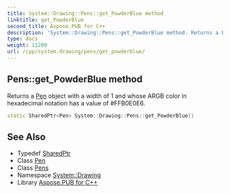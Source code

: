 ```yaml
---
title: System::Drawing::Pens::get_PowderBlue method
linktitle: get_PowderBlue
second_title: Aspose.PUB for C++
description: 'System::Drawing::Pens::get_PowderBlue method. Returns a Pen object with a width of 1 and whose ARGB color in hexadecimal notation has a value of #FFB0E0E6 in C++.'
type: docs
weight: 11200
url: /cpp/system.drawing/pens/get_powderblue/
---
```

## Pens::get_PowderBlue method


Returns a [Pen](../../pen/) object with a width of 1 and whose ARGB color in hexadecimal notation has a value of #FFB0E0E6.

```cpp
static SharedPtr<Pen> System::Drawing::Pens::get_PowderBlue()
```

## See Also

* Typedef [SharedPtr](../../../system/sharedptr/)
* Class [Pen](../../pen/)
* Class [Pens](../)
* Namespace [System::Drawing](../../)
* Library [Aspose.PUB for C++](../../../)

